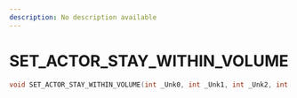 ```yaml
---
description: No description available 
---
```


# SET_ACTOR_STAY_WITHIN_VOLUME

```cpp
void SET_ACTOR_STAY_WITHIN_VOLUME(int _Unk0, int _Unk1, int _Unk2, int _Unk3);
```